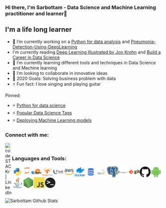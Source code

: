 ### Hi there, I'm Sarbottam - Data Science and Machine Learning practitioner and learner👋

## I'm a life long learner
- 🔭 I’m currently working on a [Python for data analysis][dataAnalysis] and [Pneumonia-Detection-Using-DeepLearning][pneumonia]
-  I'm currently reading [Deep Learning Illustrated by Jon Krohn][book1] and [Build a Career in Data Science][book2]
- 🌱 I’m currently learning different tools and techniques in Data Science and Machine learning
- 👯 I’m looking to collaborate in innovative ideas
- 🥅 2020 Goals: Solving business problem with data
- ⚡ Fun fact: I love singing and playing guitar


Pinned:
- ⚡ [Python for data science][repo1]
- ⚡ [Popular Data Science Tags][repo2]
- ⚡ [Deploying Machine Learning models][repo3]


### Connect with me:

<!-- [<img align="left" alt="codeSTACKr.com" width="22px" src="https://raw.githubusercontent.com/iconic/open-iconic/master/svg/globe.svg" />][website]
[<img align="left" alt="codeSTACKr | YouTube" width="22px" src="https://cdn.jsdelivr.net/npm/simple-icons@v3/icons/youtube.svg" />][youtube]
[<img align="left" alt="codeSTACKr | Twitter" width="22px" src="https://cdn.jsdelivr.net/npm/simple-icons@v3/icons/twitter.svg" />][twitter] -->
[<img align="left" alt="codeSTACKr | LinkedIn" width="22px" src="https://cdn.jsdelivr.net/npm/simple-icons@v3/icons/linkedin.svg" />][linkedin]


<br />

### Languages and Tools:

<img align="left" alt="Python" width="35px" src="https://github.com/github/explore/blob/master/topics/python/python.png" />
<img align="left" alt="Jupyter notebook" width="26px" src="https://github.com/github/explore/blob/master/topics/jupyter-notebook/jupyter-notebook.png" />

<img align="left" alt="Sklearn" width="35px" src="https://github.com/github/explore/blob/master/topics/scikit-learn/scikit-learn.png" />

<img align="left" alt="Tensorflow" width="35px" src="https://github.com/github/explore/blob/master/topics/tensorflow/tensorflow.png" />
<img align="left" alt="Flask-Python" width="35px" src="https://github.com/github/explore/blob/master/topics/flask/flask.png" />
<img align="left" alt="AWS" width="35px" src="https://github.com/github/explore/blob/master/topics/aws/aws.png" />

<img align="left" alt="Docker" width="35px" src="https://github.com/github/explore/blob/master/topics/docker/docker.png" />


<img align="left" alt="SQL" width="35px" src="https://raw.githubusercontent.com/github/explore/80688e429a7d4ef2fca1e82350fe8e3517d3494d/topics/sql/sql.png" />
<img align="left" alt="MySQL" width="35px" src="https://raw.githubusercontent.com/github/explore/80688e429a7d4ef2fca1e82350fe8e3517d3494d/topics/mysql/mysql.png" />
<img align="left" alt="Postgresql" width="35px" src="https://github.com/github/explore/blob/master/topics/postgresql/postgresql.png" />
<img align="left" alt="MongoDB" width="35px" src="https://raw.githubusercontent.com/github/explore/80688e429a7d4ef2fca1e82350fe8e3517d3494d/topics/mongodb/mongodb.png" />
<img align="left" alt="Git" width="35px" src="https://raw.githubusercontent.com/github/explore/80688e429a7d4ef2fca1e82350fe8e3517d3494d/topics/git/git.png" />
<img align="left" alt="GitHub" width="35px" src="https://raw.githubusercontent.com/github/explore/78df643247d429f6cc873026c0622819ad797942/topics/github/github.png" />
<img align="left" alt="Android" width="35px" src="https://github.com/github/explore/blob/master/topics/android/android.png" />
<img align="left" alt="Java" width="35px" src="https://github.com/github/explore/blob/master/topics/java/java.png" />
<img align="left" alt="Node.js" width="35px" src="https://raw.githubusercontent.com/github/explore/80688e429a7d4ef2fca1e82350fe8e3517d3494d/topics/nodejs/nodejs.png" />
<img align="left" alt="JavaScript" width="35px" src="https://raw.githubusercontent.com/github/explore/80688e429a7d4ef2fca1e82350fe8e3517d3494d/topics/javascript/javascript.png" />
<img align="left" alt="HTML5" width="35px" src="https://raw.githubusercontent.com/github/explore/80688e429a7d4ef2fca1e82350fe8e3517d3494d/topics/terminal/terminal.png" />

<br />
<br />
<br />
<br />
<br />
<br />

<img align="left" alt="Sarbottam Github Stats" src="https://github-readme-stats.vercel.app/api?username=Mattobad&show_icons=true&hide_border=true" />

<!-- [website]: https://codeSTACKr.com
[twitter]: https://twitter.com/codeSTACKr
[youtube]: https://youtube.com/codeSTACKr
[instagram]: https://instagram.com/codeSTACKr -->
[linkedin]: https://linkedin.com/in/sarbottam

[dataAnalysis]:https://github.com/Mattobad/Data-Analysis
[pneumonia]:https://github.com/Mattobad/Pneumonia-Detection-Deep-Learning
[book1]:https://www.deeplearningillustrated.com/
[book2]:https://www.manning.com/books/build-a-career-in-data-science
[repo1]:https://github.com/Mattobad/Data-Science
[repo2]:https://github.com/Mattobad/Popular-Data-Science-topics
[repo3]:https://github.com/Mattobad/Deploying-ML-Models
